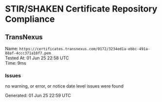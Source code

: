 # STIR/SHAKEN Certificate Repository Compliance

## TransNexus

Name: `https://certificates.transnexus.com/0172/3234ed1a-ebbc-491a-88af-4ccc371a18f7.pem`\
Tested At: 01 Jun 25 22:58 UTC\
Time: 9ms

### Issues

no warning, or error, or notice date level issues were found

Generated: 01 Jun 25 22:59 UTC